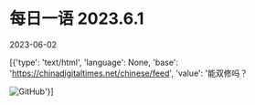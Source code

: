 # 每日一语 2023.6.1

2023-06-02

[{'type': 'text/html', 'language': None, 'base': 'https://chinadigitaltimes.net/chinese/feed', 'value': '能双修吗？

![GitHub](https://chinadigitaltimes.net/chinese/files/2023/06/6.1.jpg)'}]